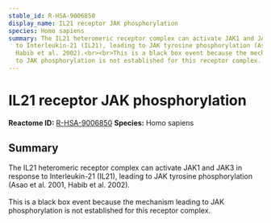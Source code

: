 ```yaml
---
stable_id: R-HSA-9006850
display_name: IL21 receptor JAK phosphorylation
species: Homo sapiens
summary: The IL21 heteromeric receptor complex can activate JAK1 and JAK3 in response
  to Interleukin-21 (IL21), leading to JAK tyrosine phosphorylation (Asao et al.  2001,
  Habib et al. 2002).<br><br>This is a black box event because the mechanism leading
  to JAK phosphorylation is not established for this receptor complex.
---
```


# IL21 receptor JAK phosphorylation
**Reactome ID:** [R-HSA-9006850](https://reactome.org/content/detail/R-HSA-9006850)
**Species:** Homo sapiens

## Summary

The IL21 heteromeric receptor complex can activate JAK1 and JAK3 in response to Interleukin-21 (IL21), leading to JAK tyrosine phosphorylation (Asao et al.  2001, Habib et al. 2002).<br><br>This is a black box event because the mechanism leading to JAK phosphorylation is not established for this receptor complex.
